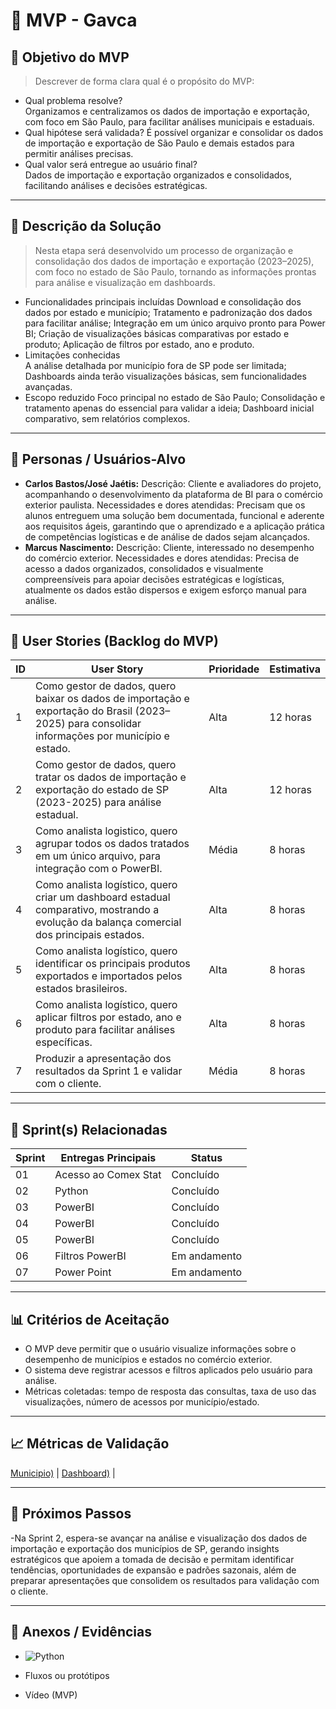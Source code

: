 # 📌 MVP - Gavca

## 🎯 Objetivo do MVP
> Descrever de forma clara qual é o propósito do MVP:  
- Qual problema resolve?  
Organizamos e centralizamos os dados de importação e exportação, com foco em São Paulo, para facilitar análises municipais e estaduais.
- Qual hipótese será validada?
É possível organizar e consolidar os dados de importação e exportação de São Paulo e demais estados para permitir análises precisas.
- Qual valor será entregue ao usuário final?  
Dados de importação e exportação organizados e consolidados, facilitando análises e decisões estratégicas.

---

## 📝 Descrição da Solução
> Nesta etapa será desenvolvido um processo de organização e consolidação dos dados de importação e exportação (2023–2025), com foco no estado de São Paulo, tornando as informações prontas para análise e visualização em dashboards.  
- Funcionalidades principais incluídas 
Download e consolidação dos dados por estado e município;
Tratamento e padronização dos dados para facilitar análise;
Integração em um único arquivo pronto para Power BI;
Criação de visualizações básicas comparativas por estado e produto;
Aplicação de filtros por estado, ano e produto.
- Limitações conhecidas  
A análise detalhada por município fora de SP pode ser limitada;
Dashboards ainda terão visualizações básicas, sem funcionalidades avançadas.
- Escopo reduzido 
Foco principal no estado de São Paulo;
Consolidação e tratamento apenas do essencial para validar a ideia;
Dashboard inicial comparativo, sem relatórios complexos.
---

## 👥 Personas / Usuários-Alvo
- **Carlos Bastos/José Jaétis:** Descrição: Cliente e avaliadores do projeto, acompanhando o desenvolvimento da plataforma de BI para o comércio exterior paulista.
Necessidades e dores atendidas: Precisam que os alunos entreguem uma solução bem documentada, funcional e aderente aos requisitos ágeis, garantindo que o aprendizado e a aplicação prática de competências logísticas e de análise de dados sejam alcançados.
- **Marcus Nascimento:** Descrição: Cliente, interessado no desempenho do comércio exterior.
Necessidades e dores atendidas: Precisa de acesso a dados organizados, consolidados e visualmente compreensíveis para apoiar decisões estratégicas e logísticas, atualmente os dados estão dispersos e exigem esforço manual para análise.

---

## 🔑 User Stories (Backlog do MVP)
| ID  | User Story                                                                | Prioridade | Estimativa |
|-----|-----------------------------------------------------------------------------|------------|------------|
| 1 | Como gestor de dados, quero baixar os dados de importação e exportação do Brasil (2023–2025) para consolidar informações por município e estado.         | Alta       | 12 horas   |
| 2 | Como gestor de dados, quero tratar os dados de importação e exportação do estado de SP (2023-2025) para análise estadual.         | Alta       | 12 horas   |
| 3 | Como analista logistico, quero agrupar todos os dados tratados em um único arquivo, para integração com o PowerBI.         | Média       | 8 horas   |
| 4 | Como analista logístico, quero criar um dashboard estadual comparativo, mostrando a evolução da balança comercial dos principais estados.         | Alta      | 8 horas   |
| 5 | Como analista logístico, quero identificar os principais produtos exportados e importados pelos estados brasileiros.         | Alta       | 8 horas   |
| 6 | Como analista logístico, quero aplicar filtros por estado, ano e produto para facilitar análises específicas.         | Alta      | 8 horas   |
| 7 | Produzir a apresentação dos resultados da Sprint 1 e validar com o cliente.         | Média      | 8 horas   |
---

## 📅 Sprint(s) Relacionadas
| Sprint | Entregas Principais                          | Status   |
|--------|----------------------------------------------|----------|
| 01     | Acesso ao Comex Stat                       | Concluído|
| 02     | Python                          | Concluído |
| 03     | PowerBI                        | Concluído|
| 04     | PowerBI                          | Concluído |
| 05     | PowerBI                        | Concluído|
| 06     | Filtros PowerBI                           | Em andamento |
| 07     | Power Point                         | Em andamento |
---

## 📊 Critérios de Aceitação
- O MVP deve permitir que o usuário visualize informações sobre o desempenho de municípios e estados no comércio exterior. 
- O sistema deve registrar acessos e filtros aplicados pelo usuário para análise. 
- Métricas coletadas: tempo de resposta das consultas, taxa de uso das visualizações, número de acessos por município/estado.  

---

## 📈 Métricas de Validação
[Municipio)](https://colab.research.google.com/drive/1XDI8v5uX55yK8O3oTFB8Mup4zPGOKW4V?usp=sharing)     |
  [Dashboard)](https://fatecspgov-my.sharepoint.com/personal/david_ivo_fatec_sp_gov_br/_layouts/15/AccessDenied.aspx?Source=https%3A%2F%2Ffatecspgov%2Dmy%2Esharepoint%2Ecom%2Fpersonal%2Fdavid%5Fivo%5Ffatec%5Fsp%5Fgov%5Fbr%2FDocuments%2Fprojeto%20pi%2Epbix%3Fcsf%3D1%26web%3D1%26e%3DnK7ODc%26CID%3Dac881794%2D60a0%2D402e%2Dbd33%2D282b4c62a242&correlation=11aec9a1%2Db0a8%2Da000%2D4e7d%2De663def6df2d&Type=item&name=f04ca679%2Da63c%2D4026%2Da675%2De21575f1ab50&listItemId=9&listItemUniqueId=9e0cb9cd%2Df8da%2D4ca8%2D9d32%2D4c873e93ebdd)     |



---

## 🚀 Próximos Passos
-Na Sprint 2, espera-se avançar na análise e visualização dos dados de importação e exportação dos municípios de SP, gerando insights estratégicos que apoiem a tomada de decisão e permitam identificar tendências, oportunidades de expansão e padrões sazonais, além de preparar apresentações que consolidem os resultados para validação com o cliente. 

---

## 📂 Anexos / Evidências
- ![Python](https://github.com/user-attachments/assets/8f9485a8-c229-474e-9c1e-af4f07e5bf3a)
 
- Fluxos ou protótipos  
- Vídeo (MVP)  

